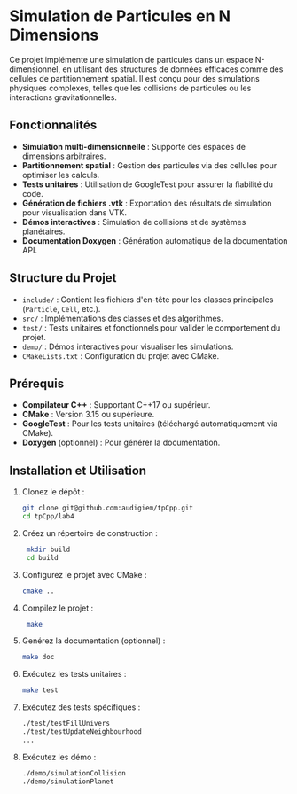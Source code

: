 # Simulation de Particules en N Dimensions

Ce projet implémente une simulation de particules dans un espace N-dimensionnel, en utilisant des structures de données efficaces comme des cellules de partitionnement spatial. Il est conçu pour des simulations physiques complexes, telles que les collisions de particules ou les interactions gravitationnelles.

## Fonctionnalités

- **Simulation multi-dimensionnelle** : Supporte des espaces de dimensions arbitraires.
- **Partitionnement spatial** : Gestion des particules via des cellules pour optimiser les calculs.
- **Tests unitaires** : Utilisation de GoogleTest pour assurer la fiabilité du code.
- **Génération de fichiers .vtk** : Exportation des résultats de simulation pour visualisation dans VTK.
- **Démos interactives** : Simulation de collisions et de systèmes planétaires.
- **Documentation Doxygen** : Génération automatique de la documentation API.

## Structure du Projet

- `include/` : Contient les fichiers d'en-tête pour les classes principales (`Particle`, `Cell`, etc.).
- `src/` : Implémentations des classes et des algorithmes.
- `test/` : Tests unitaires et fonctionnels pour valider le comportement du projet.
- `demo/` : Démos interactives pour visualiser les simulations.
- `CMakeLists.txt` : Configuration du projet avec CMake.

## Prérequis

- **Compilateur C++** : Supportant C++17 ou supérieur.
- **CMake** : Version 3.15 ou supérieure.
- **GoogleTest** : Pour les tests unitaires (téléchargé automatiquement via CMake).
- **Doxygen** (optionnel) : Pour générer la documentation.

## Installation et Utilisation

1. Clonez le dépôt :
   ```bash
   git clone git@github.com:audigiem/tpCpp.git
   cd tpCpp/lab4
   ```
   
2. Créez un répertoire de construction :
   ```bash
    mkdir build
    cd build
    ```
   
3. Configurez le projet avec CMake :
   ```bash
   cmake ..
   ```
   
4. Compilez le projet :
   ```bash
    make
    ```
5. Genérez la documentation (optionnel) :
   ```bash
   make doc
   ```
6. Exécutez les tests unitaires :
   ```bash
   make test
   ```
   
7. Exécutez des tests spécifiques :
   ```bash
   ./test/testFillUnivers
   ./test/testUpdateNeighbourhood
   ...
   ```
   
8. Exécutez les démo :
   ```bash
   ./demo/simulationCollision
   ./demo/simulationPlanet
   ```
   